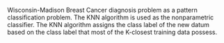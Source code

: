 Wisconsin-Madison Breast Cancer diagnosis problem as a pattern classification problem. The KNN algorithm is used as the nonparametric classifier.
The KNN algorithm assigns the class label of the new datum based on the class label that most of the K-closest training data possess.
